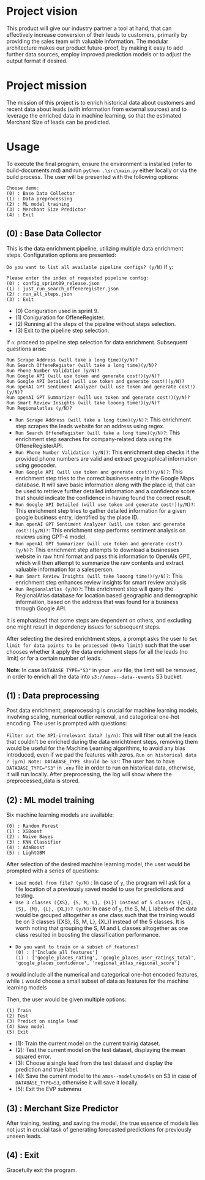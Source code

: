<!--
SPDX-License-Identifier: MIT
SPDX-FileCopyrightText: 2023 Felix Zailskas <felixzailskas@gmail.com>
SPDX-FileCopyrightText: 2024 Ahmed Sheta <ahmed.sheta@fau.de>
-->

# Project vision

This product will give our industry partner a tool at hand, that can effectively
increase conversion of their leads to customers, primarily by providing the
sales team with valuable information. The modular architecture makes our product
future-proof, by making it easy to add further data sources, employ improved
prediction models or to adjust the output format if desired.

# Project mission

The mission of this project is to enrich historical data about customers and
recent data about leads (with information from external sources) and to leverage
the enriched data in machine learning, so that the estimated Merchant Size of
leads can be predicted.

# Usage

To execute the final program, ensure the environment is installed (refer to
build-documents.md) and run `python .\src\main.py` either locally or via the
build process. The user will be presented with the following options:

```[bash]
Choose demo:
(0) : Base Data Collector
(1) : Data preprocessing
(2) : ML model training
(3) : Merchant Size Predictor
(4) : Exit
```

## (0) : Base Data Collector

This is the data enrichment pipeline, utilizing multiple data enrichment steps.
Configuration options are presented:

`Do you want to list all available pipeline configs? (y/N)` If `y`:

```[bash]
Please enter the index of requested pipeline config:
(0) : config_sprint09_release.json
(1) : just_run_search_offeneregister.json
(2) : run_all_steps.json
(3) : Exit
```

- (0) Coniguration used in sprint 9.
- (1) Coniguration for OffeneRegister.
- (2) Running all the steps of the pipeline without steps selection.
- (3) Exit to the pipeline step selection.

If `n`: proceed to pipeline step selection for data enrichment. Subsequent
questions arise:

```[bash]
Run Scrape Address (will take a long time)(y/N)?
Run Search OffeneRegister (will take a long time)(y/N)?
Run Phone Number Validation (y/N)?
Run Google API (will use token and generate cost!)(y/N)?
Run Google API Detailed (will use token and generate cost!)(y/N)?
Run openAI GPT Sentiment Analyzer (will use token and generate cost!)(y/N)?
Run openAI GPT Summarizer (will use token and generate cost!)(y/N)?
Run Smart Review Insights (will take looong time!)(y/N)?
Run Regionalatlas (y/N)?
```

- `Run Scrape Address (will take a long time)(y/N)?`: This enrichment step
  scrapes the leads website for an address using regex.
- `Run Search OffeneRegister (will take a long time)(y/N)?`: This enrichment
  step searches for company-related data using the OffeneRegisterAPI.
- `Run Phone Number Validation (y/N)?`: This enrichment step checks if the
  provided phone numbers are valid and extract geographical information using
  geocoder.
- `Run Google API (will use token and generate cost!)(y/N)?`: This enrichment
  step tries to the correct business entry in the Google Maps database. It will
  save basic information along with the place id, that can be used to retrieve
  further detailed information and a confidence score that should indicate the
  confidence in having found the correct result.
- `Run Google API Detailed (will use token and generate cost!)(y/N)?`: This
  enrichment step tries to gather detailed information for a given google
  business entry, identified by the place ID.
- `Run openAI GPT Sentiment Analyzer (will use token and generate cost!)(y/N)?`:
  This enrichment step performs sentiment analysis on reviews using GPT-4 model.
- `Run openAI GPT Summarizer (will use token and generate cost!)(y/N)?`: This
  enrichment step attempts to download a businesses website in raw html format
  and pass this information to OpenAIs GPT, which will then attempt to summarize
  the raw contents and extract valuable information for a salesperson.
- `Run Smart Review Insights (will take looong time!)(y/N)?`: This enrichment
  step enhances review insights for smart review analysis
- `Run Regionalatlas (y/N)?`: This enrichment step will query the RegionalAtlas
  database for location based geographic and demographic information, based on
  the address that was found for a business through Google API.

It is emphasized that some steps are dependent on others, and excluding one
might result in dependency issues for subsequent steps.

After selecting the desired enrichtment steps, a prompt asks the user to
`Set limit for data points to be processed (0=No limit)` such that the user
chooses whether it apply the data enrichment steps for all the leads (no limit)
or for a certain number of leads.

**Note**: In case `DATABASE_TYPE="S3"` in your `.env` file, the limit will be
removed, in order to enrich all the data into `s3://amos--data--events` S3
bucket.

## (1) : Data preprocessing

Post data enrichment, preprocessing is crucial for machine learning models,
involving scaling, numerical outlier removal, and categorical one-hot encoding.
The user is prompted with questions:

`Filter out the API-irrelevant data? (y/n)`: This will filter out all the leads
that couldn't be enriched during the data enrichtment steps, removing them would
be useful for the Machine Learning algorithms, to avoid any bias introduced,
even if we pad the features with zeros.
`Run on historical data ? (y/n) Note: DATABASE_TYPE should be S3!`: The user has
to have `DATABASE_TYPE="S3"` in `.env` file in order to run on historical data,
otherwise, it will run locally. After preprocessing, the log will show where the
preprocessed_data is stored.

## (2) : ML model training

Six machine learning models are available:

```[bash]
(0) : Random Forest
(1) : XGBoost
(2) : Naive Bayes
(3) : KNN Classifier
(4) : AdaBoost
(5) : LightGBM
```

After selection of the desired machine learning model, the user would be
prompted with a series of questions:

- `Load model from file? (y/N)` : In case of `y`, the program will ask for a
  file location of a previously saved model to use for predictions and testing.
- `Use 3 classes ({XS}, {S, M, L}, {XL}) instead of 5 classes ({XS}, {S}, {M}, {L}, {XL})? (y/N)`:
  In case of `y`, the S, M, L labels of the data would be grouped alltogether as
  one class such that the training would be on 3 classes ({XS}, {S, M, L}, {XL})
  instead of the 5 classes. It is worth noting that grouping the S, M and L
  classes alltogether as one class resulted in boosting the classification
  performance.
- ```[bash]
  Do you want to train on a subset of features?
  (0) : ['Include all features']
  (1) : ['google_places_rating', 'google_places_user_ratings_total', 'google_places_confidence', 'regional_atlas_regional_score']
  ```

`0` would include all the numerical and categorical one-hot encoded features,
while `1` would choose a small subset of data as features for the machine
learning models

Then, the user would be given multiple options:

```[bash]
(1) Train
(2) Test
(3) Predict on single lead
(4) Save model
(5) Exit
```

- (1): Train the current model on the current trainig dataset.
- (2): Test the current model on the test dataset, displaying the mean squared
  error.
- (3): Choose a single lead from the test dataset and display the prediction and
  true label.
- (4): Save the current model to the `amos--models/models` on S3 in case of
  `DATABASE_TYPE=S3`, otherwise it will save it locally.
- (5): Exit the EVP submenu

## (3) : Merchant Size Predictor

After training, testing, and saving the model, the true essence of models lies
not just in crucial task of generating forecasted predictions for previously
unseen leads.

## (4) : Exit

Gracefully exit the program.
